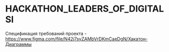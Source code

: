 # HACKATHON_LEADERS_OF_DIGITALSl

Спецификация требований проекта - https://www.figma.com/file/N42j7syZAMbVrDKmCaeDgN/Хакатон-Диаграммы
